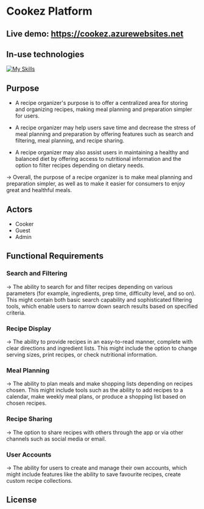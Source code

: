 # Cookez Platform

## Live demo: https://cookez.azurewebsites.net

## In-use technologies
[![My Skills](https://skills.thijs.gg/icons?i=html,css,js,bootstrap,cs,dotnet,firebase,github,jquery,visualstudio,azure,figma)](https://skills.thijs.gg)

## Purpose

+ A recipe organizer's purpose is to offer a centralized area for storing and organizing recipes, making meal planning and preparation simpler for users.

+ A recipe organizer may help users save time and decrease the stress of meal planning and preparation by offering features such as search and filtering, meal planning, and recipe sharing.

+ A recipe organizer may also assist users in maintaining a healthy and balanced diet by offering access to nutritional information and the option to filter recipes depending on dietary needs.

-> Overall, the purpose of a recipe organizer is to make meal planning and preparation simpler, as well as to make it easier for consumers to enjoy great and healthful meals.

## Actors

+ Cooker
+ Guest
+ Admin

## Functional Requirements

### Search and Filtering

-> The ability to search for and filter recipes depending on various parameters (for example, ingredients, prep time, difficulty level, and so on). This might contain both basic search capability and sophisticated filtering tools, which enable users to narrow down search results based on specified criteria.

### Recipe Display

-> The ability to provide recipes in an easy-to-read manner, complete with clear directions and ingredient lists. This might include the option to change serving sizes, print recipes, or check nutritional information.

### Meal Planning

-> The ability to plan meals and make shopping lists depending on recipes chosen. This might include tools such as the ability to add recipes to a calendar, make weekly meal plans, or produce a shopping list based on chosen recipes.

### Recipe Sharing

-> The option to share recipes with others through the app or via other channels such as social media or email.

### User Accounts

-> The ability for users to create and manage their own accounts, which might include features like the ability to save favourite recipes, create custom recipe collections.

## License
